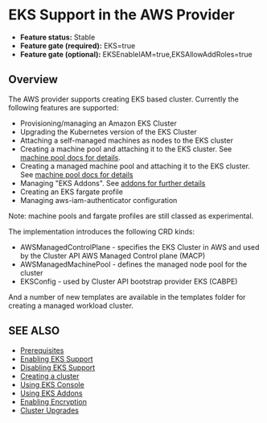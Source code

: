 # EKS Support in the AWS Provider

- **Feature status:** Stable
- **Feature gate (required):** EKS=true
- **Feature gate (optional):** EKSEnableIAM=true,EKSAllowAddRoles=true

## Overview

The AWS provider supports creating EKS based cluster. Currently the following features are supported:

- Provisioning/managing an Amazon EKS Cluster
- Upgrading the Kubernetes version of the EKS Cluster
- Attaching a self-managed machines as nodes to the EKS cluster
- Creating a machine pool and attaching it to the EKS cluster. See [machine pool docs for details](../machinepools.md).
- Creating a managed machine pool and attaching it to the EKS cluster. See [machine pool docs for details](../machinepools.md)
- Managing "EKS Addons". See [addons for further details](./addons.md)
- Creating an EKS fargate profile
- Managing aws-iam-authenticator configuration

Note: machine pools and fargate profiles are still classed as experimental.

The implementation introduces the following CRD kinds:

- AWSManagedControlPlane - specifies the EKS Cluster in AWS and used by the Cluster API AWS Managed Control plane (MACP)
- AWSManagedMachinePool - defines the managed node pool for the cluster
- EKSConfig - used by Cluster API bootstrap provider EKS (CABPE)

And a number of new templates are available in the templates folder for creating a managed workload cluster.

## SEE ALSO

* [Prerequisites](prerequisites.md)
* [Enabling EKS Support](enabling.md)
* [Disabling EKS Support](disabling.md)
* [Creating a cluster](creating-a-cluster.md)
* [Using EKS Console](eks-console.md)
* [Using EKS Addons](addons.md)
* [Enabling Encryption](encryption.md)
* [Cluster Upgrades](cluster-upgrades.md)